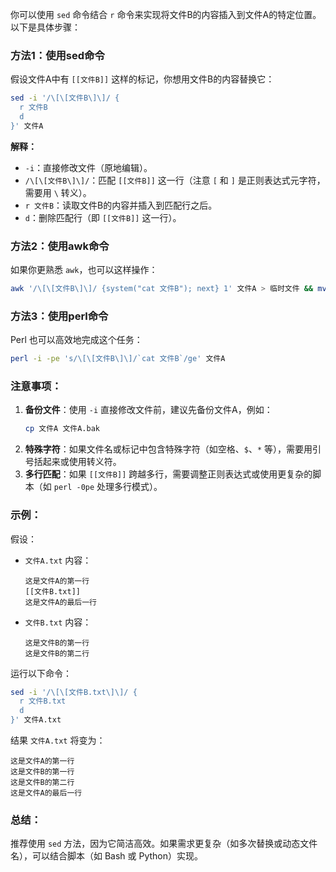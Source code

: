 你可以使用 `sed` 命令结合 `r` 命令来实现将文件B的内容插入到文件A的特定位置。以下是具体步骤：

### 方法1：使用sed命令
假设文件A中有 `[[文件B]]` 这样的标记，你想用文件B的内容替换它：

```bash
sed -i '/\[\[文件B\]\]/ {
  r 文件B
  d
}' 文件A
```

**解释：**
- `-i`：直接修改文件（原地编辑）。
- `/\[\[文件B\]\]/`：匹配 `[[文件B]]` 这一行（注意 `[` 和 `]` 是正则表达式元字符，需要用 `\` 转义）。
- `r 文件B`：读取文件B的内容并插入到匹配行之后。
- `d`：删除匹配行（即 `[[文件B]]` 这一行）。

### 方法2：使用awk命令
如果你更熟悉 `awk`，也可以这样操作：

```bash
awk '/\[\[文件B\]\]/ {system("cat 文件B"); next} 1' 文件A > 临时文件 && mv 临时文件 文件A
```

### 方法3：使用perl命令
Perl 也可以高效地完成这个任务：

```bash
perl -i -pe 's/\[\[文件B\]\]/`cat 文件B`/ge' 文件A
```

### 注意事项：
1. **备份文件**：使用 `-i` 直接修改文件前，建议先备份文件A，例如：
   ```bash
   cp 文件A 文件A.bak
   ```
2. **特殊字符**：如果文件名或标记中包含特殊字符（如空格、`$`、`*` 等），需要用引号括起来或使用转义符。
3. **多行匹配**：如果 `[[文件B]]` 跨越多行，需要调整正则表达式或使用更复杂的脚本（如 `perl -0pe` 处理多行模式）。

### 示例：
假设：
- `文件A.txt` 内容：
  ```
  这是文件A的第一行
  [[文件B.txt]]
  这是文件A的最后一行
  ```
- `文件B.txt` 内容：
  ```
  这是文件B的第一行
  这是文件B的第二行
  ```

运行以下命令：
```bash
sed -i '/\[\[文件B.txt\]\]/ {
  r 文件B.txt
  d
}' 文件A.txt
```

结果 `文件A.txt` 将变为：
```
这是文件A的第一行
这是文件B的第一行
这是文件B的第二行
这是文件A的最后一行
```

### 总结：
推荐使用 `sed` 方法，因为它简洁高效。如果需求更复杂（如多次替换或动态文件名），可以结合脚本（如 Bash 或 Python）实现。